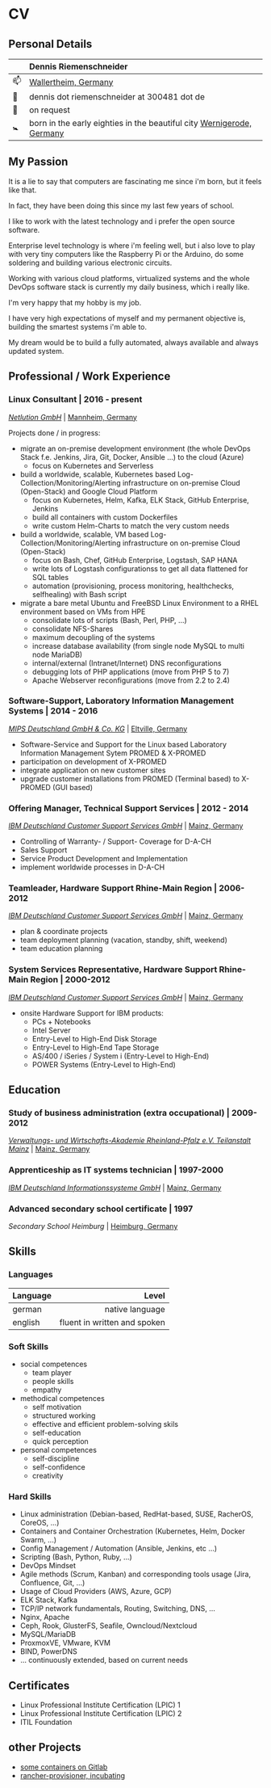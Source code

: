 # CV

## Personal Details
| | Dennis Riemenschneider |
|-|:-|
| :mailbox: | [Wallertheim, Germany](https://www.google.de/maps/place/Wallertheim/@49.8379306,8.0313559,14z/data=!4m13!1m7!3m6!1s0x47bdf348a656d561:0x422d4d510db1ff0!2sWallertheim!3b1!8m2!3d49.8343594!4d8.0501273!3m4!1s0x47bdf348a656d561:0x422d4d510db1ff0!8m2!3d49.8343594!4d8.0501273) |
| :email: | dennis dot riemenschneider at 300481 dot de |
| :iphone: | on request |
| :baby_symbol: | born in the early eighties in the beautiful city [Wernigerode, Germany](https://www.google.de/maps/place/Wernigerode/@51.8177023,10.597091,11z/data=!3m1!4b1!4m5!3m4!1s0x47a50c579534af6d:0x4236659f8072960!8m2!3d51.8368113!4d10.7844266) |

## My Passion

It is a lie to say that computers are fascinating me since i'm born, but it feels like that.

In fact, they have been doing this since my last few years of school.

I like to work with the latest technology and i prefer the open source software.

Enterprise level technology is where i'm feeling well, but i also love to play
with very tiny computers like the Raspberry Pi or the Arduino, do some soldering
and building various electronic circuits.

Working with various cloud platforms, virtualized systems and the whole DevOps software
stack is currently my daily business, which i really like.

I'm very happy that my hobby is my job.

I have very high expectations of myself and my permanent objective is,
building the smartest systems i'm able to.

My dream would be to build a fully automated, always available and always updated system.


## Professional / Work Experience

### Linux Consultant | 2016 - present
_[Netlution GmbH](https://www.netlution.de)_ | [Mannheim, Germany](https://www.google.de/maps/place/Mannheim/@49.5000192,8.4320359,12z/data=!4m13!1m7!3m6!1s0x4797cc24518e3f45:0xb1e4fe7aa406e687!2sMannheim!3b1!8m2!3d49.4874592!4d8.4660395!3m4!1s0x4797cc24518e3f45:0xb1e4fe7aa406e687!8m2!3d49.4874592!4d8.4660395)

Projects done / in progress:
* migrate an on-premise development environment (the whole DevOps Stack f.e. Jenkins, Jira, Git, Docker, Ansible ...) to the cloud (Azure)
  * focus on Kubernetes and Serverless
* build a worldwide, scalable, Kubernetes based Log-Collection/Monitoring/Alerting infrastructure on on-premise Cloud (Open-Stack) and Google Cloud Platform
  * focus on Kubernetes, Helm, Kafka, ELK Stack, GitHub Enterprise, Jenkins
  * build all containers with custom Dockerfiles
  * write custom Helm-Charts to match the very custom needs
* build a worldwide, scalable, VM based Log-Collection/Monitoring/Alerting infrastructure on on-premise Cloud (Open-Stack)
  * focus on Bash, Chef, GitHub Enterprise, Logstash, SAP HANA
  * write lots of Logstash configurationss to get all data flattened for SQL tables
  * automation (provisioning, process monitoring, healthchecks, selfhealing) with Bash script
* migrate a bare metal Ubuntu and FreeBSD Linux Environment to a RHEL environment based on VMs from HPE
  * consolidate lots of scripts (Bash, Perl, PHP, ...)
  * consolidate NFS-Shares
  * maximum decoupling of the systems
  * increase database availability (from single node MySQL to multi node MariaDB)
  * internal/external (Intranet/Internet) DNS reconfigurations
  * debugging lots of PHP applications (move from PHP 5 to 7)
  * Apache Webserver reconfigurations (move from 2.2 to 2.4)

### Software-Support, Laboratory Information Management Systems | 2014 - 2016
_[MIPS Deutschland GmbH & Co. KG](https://www.mips.be/de/de/)_ | [Eltville, Germany](https://www.google.de/maps/place/Eltville+am+Rhein/@50.0440123,8.0913648,14z/data=!4m13!1m7!3m6!1s0x47bdea8db7a717c9:0x422435029b0a1d0!2sEltville+am+Rhein!3b1!8m2!3d50.0289744!4d8.119173!3m4!1s0x47bdea8db7a717c9:0x422435029b0a1d0!8m2!3d50.0289744!4d8.119173)

* Software-Service and Support for the Linux based Laboratory Information Management Sytem PROMED & X-PROMED
* participation on development of X-PROMED
* integrate application on new customer sites
* upgrade customer installations from PROMED (Terminal based) to X-PROMED (GUI based)

### Offering Manager, Technical Support Services | 2012 - 2014
_[IBM Deutschland Customer Support Services GmbH](https://www-935.ibm.com/services/de-de/technology-support-services/ibm-hardware-and-software-support-services/index.html)_ | [Mainz, Germany](https://www.google.de/maps/place/Mainz/data=!4m2!3m1!1s0x47bd912e33df1379:0x422d4d510db1ba0?ved=2ahUKEwjGo83oxYnfAhUOzqQKHc6oCiwQ8gEwDXoECAUQCA)

* Controlling of Warranty- / Support- Coverage for D-A-CH
* Sales Support
* Service Product Development and Implementation
* implement worldwide processes in D-A-CH

### Teamleader, Hardware Support Rhine-Main Region | 2006-2012
_[IBM Deutschland Customer Support Services GmbH](https://www-935.ibm.com/services/de-de/technology-support-services/ibm-hardware-and-software-support-services/index.html)_ | [Mainz, Germany](https://www.google.de/maps/place/Mainz/data=!4m2!3m1!1s0x47bd912e33df1379:0x422d4d510db1ba0?ved=2ahUKEwjGo83oxYnfAhUOzqQKHc6oCiwQ8gEwDXoECAUQCA)

* plan & coordinate projects
* team deployment planning (vacation, standby, shift, weekend)
* team education planning

### System Services Representative, Hardware Support Rhine-Main Region | 2000-2012
_[IBM Deutschland Customer Support Services GmbH](https://www-935.ibm.com/services/de-de/technology-support-services/ibm-hardware-and-software-support-services/index.html)_ | [Mainz, Germany](https://www.google.de/maps/place/Mainz/data=!4m2!3m1!1s0x47bd912e33df1379:0x422d4d510db1ba0?ved=2ahUKEwjGo83oxYnfAhUOzqQKHc6oCiwQ8gEwDXoECAUQCA)

* onsite Hardware Support for IBM products:
  * PCs + Notebooks
  * Intel Server
  * Entry-Level to High-End Disk Storage
  * Entry-Level to High-End Tape Storage
  * AS/400 / iSeries / System i (Entry-Level to High-End)
  * POWER Systems (Entry-Level to High-End)

## Education

### Study of business administration (extra occupational) | 2009-2012
_[Verwaltungs- und Wirtschafts-Akademie Rheinland-Pfalz e.V. Teilanstalt Mainz](https://vwa-mainz.de)_ | [Mainz, Germany](https://www.google.de/maps/place/Mainz/data=!4m2!3m1!1s0x47bd912e33df1379:0x422d4d510db1ba0?ved=2ahUKEwjGo83oxYnfAhUOzqQKHc6oCiwQ8gEwDXoECAUQCA)

### Apprenticeship as IT systems technician | 1997-2000
_[IBM Deutschland Informationssysteme GmbH](https://www.ibm.com/de-de/)_ | [Mainz, Germany](https://www.google.de/maps/place/Mainz/data=!4m2!3m1!1s0x47bd912e33df1379:0x422d4d510db1ba0?ved=2ahUKEwjGo83oxYnfAhUOzqQKHc6oCiwQ8gEwDXoECAUQCA)

### Advanced secondary school certificate | 1997
_Secondary School Heimburg_ | [Heimburg, Germany](https://www.google.com/maps/place/Heimburg/@51.8140916,10.868287,13z/data=!4m13!1m7!3m6!1s0x47a50a6003b82fb7:0x4236659f8074b10!2sHeimburg!3b1!8m2!3d51.8230612!4d10.9121656!3m4!1s0x47a50a6003b82fb7:0x4236659f8074b10!8m2!3d51.8230612!4d10.9121656)

## Skills

### Languages

| Language | Level                        |
|:---------|-----------------------------:|
| german   | native language              |
| english | fluent in written and spoken |

### Soft Skills

* social competences
  * team player
  * people skills
  * empathy
* methodical competences
  * self motivation
  * structured working
  * effective and efficient problem-solving skils
  * self-education
  * quick perception
* personal competences
  * self-discipline
  * self-confidence
  * creativity

### Hard Skills

* Linux administration (Debian-based, RedHat-based, SUSE, RacherOS, CoreOS, ...)
* Containers and Container Orchestration (Kubernetes, Helm, Docker Swarm, ...)
* Config Management / Automation (Ansible, Jenkins, etc ...)
* Scripting (Bash, Python, Ruby, ...)
* DevOps Mindset
* Agile methods (Scrum, Kanban) and corresponding tools usage (Jira, Confluence, Git, ...)
* Usage of Cloud Providers (AWS, Azure, GCP)
* ELK Stack, Kafka
* TCP/IP network fundamentals, Routing, Switching, DNS, ...
* Nginx, Apache
* Ceph, Rook, GlusterFS, Seafile, Owncloud/Nextcloud
* MySQL/MariaDB
* ProxmoxVE, VMware, KVM
* BIND, PowerDNS
* ... continuously extended, based on current needs

## Certificates

* Linux Professional Institute Certification (LPIC) 1
* Linux Professional Institute Certification (LPIC) 2
* ITIL Foundation

## other Projects

* [some containers on Gitlab](https://gitlab.com/300481)
* [rancher-provisioner, incubating](https://github.com/300481/rancher-provisioner)